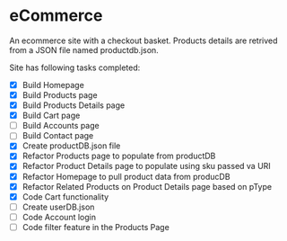 # eCommerce
An ecommerce site with a checkout basket. Products details are retrived from a JSON file named productdb.json.

Site has following tasks completed:
- [x] Build Homepage
- [x] Build Products page
- [x] Build Products Details page
- [x] Build Cart page
- [ ] Build Accounts page
- [ ] Build Contact page
- [x] Create productDB.json file
- [x] Refactor Products page to populate from productDB
- [x] Refactor Product Details page to populate using sku passed va URI
- [x] Refactor Homepage to pull product data from producDB
- [x] Refactor Related Products on Product Details page based on pType
- [x] Code Cart functionality
- [ ] Create userDB.json
- [ ] Code Account login
- [ ] Code filter feature in the Products Page